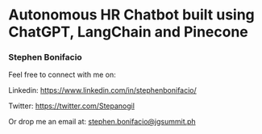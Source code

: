 # Autonomous HR Chatbot built using ChatGPT, LangChain and Pinecone

### Stephen Bonifacio

Feel free to connect with me on:

Linkedin: https://www.linkedin.com/in/stephenbonifacio/

Twitter: https://twitter.com/Stepanogil

Or drop me an email at: stephen.bonifacio@jgsummit.ph